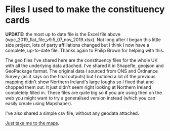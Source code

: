 # Files I used to make the constituency cards

**UPDATE:** the most up to date file is the Excel file above (wpc_2019_flat_file_v9.5_07_nov_2019.xlsx). Not long after I began this little side project, lots of party affiliations changed but I think I now have a complete, up-to-date file. Thanks again to Philip Brown for helping with this.

The geo files I've shared here are the constituency files for the whole UK with all the underlying data attached. I've shared it in Shapefle, geojson and GeoPackage format. The original data I sourced from ONS and Ordnance Survey (as it says on the final outputs) but I noticed a lot of the previous mapping didn't show Northern Ireland's large loughs so I fixed that and chopped them out. It just didn't seem right looking at Northern Ireland completely filled in. These files are quite big so if you are using then on the web you might want to try a generalised version instead (which you can easily create using Mapshaper).

I've also shared a simple csv file, without any geodata attached.

[Just take me to the maps](https://drive.google.com/drive/folders/1xPneIJtI4xWQhJ8TrxsCGHjGRcqCybKa?usp=sharing).
